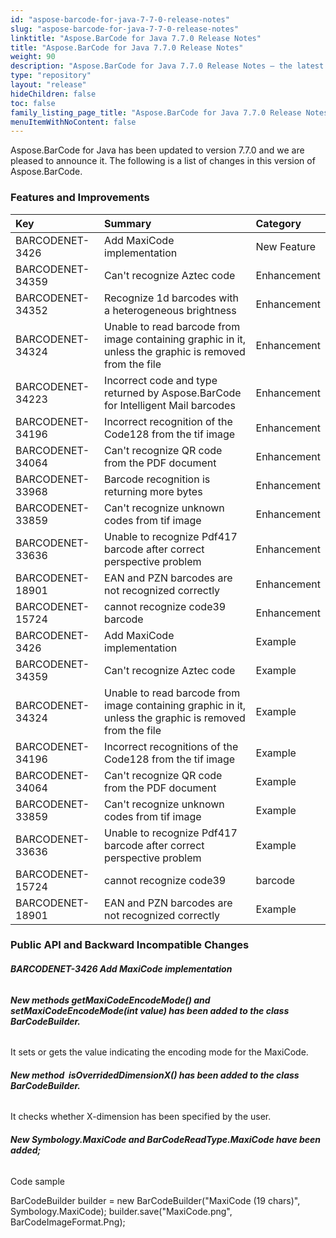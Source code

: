 ```yaml
---
id: "aspose-barcode-for-java-7-7-0-release-notes"
slug: "aspose-barcode-for-java-7-7-0-release-notes"
linktitle: "Aspose.BarCode for Java 7.7.0 Release Notes"
title: "Aspose.BarCode for Java 7.7.0 Release Notes"
weight: 90
description: "Aspose.BarCode for Java 7.7.0 Release Notes – the latest updates and fixes."
type: "repository"
layout: "release"
hideChildren: false
toc: false
family_listing_page_title: "Aspose.BarCode for Java 7.7.0 Release Notes"
menuItemWithNoContent: false
---
```


Aspose.BarCode for Java has been updated to version 7.7.0 and we are pleased to announce it.
The following is a list of changes in this version of Aspose.BarCode.
### **Features and Improvements**

|**Key** |**Summary** |**Category** |
| :- | :- | :- |
|BARCODENET-3426 |Add MaxiCode implementation |New Feature |
|BARCODENET-34359 |Can't recognize Aztec code |Enhancement |
|BARCODENET-34352 |Recognize 1d barcodes with a heterogeneous brightness |Enhancement |
|BARCODENET-34324 |Unable to read barcode from image containing graphic in it, unless the graphic is removed from the file |Enhancement |
|BARCODENET-34223 |Incorrect code and type returned by Aspose.BarCode for Intelligent Mail barcodes |Enhancement |
|BARCODENET-34196 |Incorrect recognition of the Code128 from the tif image |Enhancement |
|BARCODENET-34064 |Can't recognize QR code from the PDF document |Enhancement |
|BARCODENET-33968 |Barcode recognition is returning more bytes |Enhancement |
|BARCODENET-33859 |Can't recognize unknown codes from tif image |Enhancement |
|BARCODENET-33636 |Unable to recognize Pdf417 barcode after correct perspective problem |Enhancement |
|BARCODENET-18901 |EAN and PZN barcodes are not recognized correctly |Enhancement |
|BARCODENET-15724 |cannot recognize code39 barcode |Enhancement |
|BARCODENET-3426 |Add MaxiCode implementation |Example |
|BARCODENET-34359 |Can't recognize Aztec code |Example |
|BARCODENET-34324 |Unable to read barcode from image containing graphic in it, unless the graphic is removed from the file |Example |
|BARCODENET-34196 |Incorrect recognitions of the Code128 from the tif image |Example |
|BARCODENET-34064 |Can't recognize QR code from the PDF document |Example |
|BARCODENET-33859 |Can't recognize unknown codes from tif image |Example |
|BARCODENET-33636 |Unable to recognize Pdf417 barcode after correct perspective problem |Example |
|BARCODENET-15724 |cannot recognize code39|barcode|
|BARCODENET-18901 |EAN and PZN barcodes are not recognized correctly |Example |
### **Public API and Backward Incompatible Changes**
###### **BARCODENET-3426 Add MaxiCode implementation**
###### **New methods getMaxiCodeEncodeMode() and setMaxiCodeEncodeMode(int value) has been added to the class BarCodeBuilder.**
It sets or gets the value indicating the encoding mode for the MaxiCode.


###### **New method  isOverridedDimensionX() has been added to the class BarCodeBuilder.**
It checks whether X-dimension has been specified by the user.

###### **New Symbology.MaxiCode and BarCodeReadType.MaxiCode have been added;**
Code sample

BarCodeBuilder builder = new BarCodeBuilder("MaxiCode (19 chars)", Symbology.MaxiCode);
builder.save("MaxiCode.png", BarCodeImageFormat.Png);
